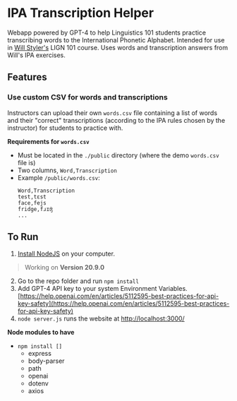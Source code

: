 
# IPA Transcription Helper
Webapp powered by GPT-4 to help Linguistics 101 students practice transcribing words to the International Phonetic Alphabet. Intended for use in [Will Styler's](https://wstyler.ucsd.edu/) LIGN 101 course. Uses words and transcription answers from Will's IPA exercises.


## Features
### Use custom CSV for words and transcriptions
Instructors can upload their own `words.csv` file containing a list of words and their "correct" transcriptions (according to the IPA rules chosen by the instructor) for students to practice with.

**Requirements for `words.csv`**
- Must be located in the `./public` directory (where the demo `words.csv` file is)
- Two columns, `Word,Transcription`
- Example `/public/words.csv`: 
    ```
    Word,Transcription
    test,tɛst
    face,fejs
    fridge,fɹɪʤ
    ...
    ```

## To Run

1. [Install NodeJS](https://nodejs.org/en/download) on your computer.
> Working on **Version 20.9.0**
2. Go to the repo folder and run `npm install`
3. Add GPT-4 API key to your system Environment Variables. [https://help.openai.com/en/articles/5112595-best-practices-for-api-key-safety](https://help.openai.com/en/articles/5112595-best-practices-for-api-key-safety)
4. `node server.js` runs the website at [http://localhost:3000/](http://localhost:3000/)


**Node modules to have**
- `npm install []`
    - express
    - body-parser
    - path
    - openai
    - dotenv
    - axios
